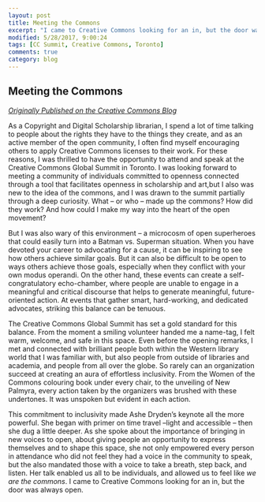 ```yaml
---
layout: post
title: Meeting the Commons
excerpt: "I came to Creative Commons looking for an in, but the door was always open."
modified: 5/28/2017, 9:00:24
tags: [CC Summit, Creative Commons, Toronto]
comments: true
category: blog
---
```

## Meeting the Commons
*[Originally Published on the Creative Commons Blog](https://creativecommons.org/2017/05/18/meeting-the-commons/)*

As a Copyright and Digital Scholarship librarian, I spend a lot of time talking to people about the rights they have to the things they create, and as an active member of the open community, I often find myself encouraging others to apply Creative Commons licenses to their work. For these reasons, I was thrilled to have the opportunity to attend and speak at the Creative Commons Global Summit in Toronto. I was looking forward to meeting a community of individuals committed to openness connected through a tool that facilitates openness in scholarship and art,but I also was new to the idea of the commons, and I was drawn to the summit partially through a deep curiosity. What – or who – made up the commons? How did they work? And how could I make my way into the heart of the open movement?


But I was also wary of this environment – a microcosm of open superheroes that could easily turn into a Batman vs. Superman situation. When you have devoted your career to advocating for a cause, it can be inspiring to see how others achieve similar goals. But it can also be difficult to be open to ways others achieve those goals, especially when they conflict with your own modus operandi. On the other hand, these events can create a self-congratulatory echo-chamber, where people are unable to engage in a meaningful and critical discourse that helps to generate meaningful, future-oriented action. At events that gather smart, hard-working, and dedicated advocates, striking this balance can be tenuous.

The Creative Commons Global Summit has set a gold standard for this balance. From the moment a smiling volunteer handed me a name-tag, I felt warm, welcome, and safe in this space. Even before the opening remarks, I met and connected with brilliant people both within the Western library world that I was familiar with, but also people from outside of libraries and academia, and people from all over the globe. So rarely can an organization succeed at creating an aura of effortless inclusivity. From the Women of the Commons colouring book under every chair, to the unveiling of New Palmyra, every action taken by the organizers was brushed with these undertones. It was unspoken but evident in each action.


This commitment to inclusivity made Ashe Dryden’s keynote all the more powerful. She began with primer on time travel –light and accessible – then she dug a little deeper. As she spoke about the importance of bringing in new voices to open, about giving people an opportunity to express themselves and to shape this space, she not only empowered every person in attendance who did not feel they had a voice in the community to speak, but the also mandated those with a voice to take a breath, step back, and listen. Her talk enabled us all to be individuals, and allowed us to feel like *we are the commons*. I came to Creative Commons looking for an in, but the door was always open.
